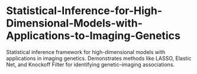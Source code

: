 # Statistical-Inference-for-High-Dimensional-Models-with-Applications-to-Imaging-Genetics
Statistical inference framework for high-dimensional models with applications in imaging genetics. Demonstrates methods like LASSO, Elastic Net, and Knockoff Filter for identifying genetic–imaging associations.
